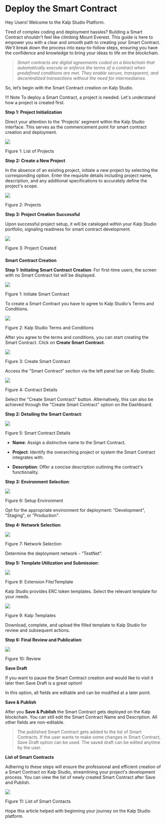 # Deploy the Smart Contract

Hey Users! Welcome to the Kalp Studio Platform.

Tired of complex coding and deployment hassles? Building a Smart Contract shouldn't feel like climbing Mount Everest. This guide is here to empower you with a clear and smooth path to creating your Smart Contract. We'll break down the process into easy-to-follow steps, ensuring you have the confidence and knowledge to bring your ideas to life on the blockchain.

> _Smart contracts are digital agreements coded on a blockchain that automatically execute or enforce the terms of a contract when predefined conditions are met. They enable secure, transparent, and decentralized transactions without the need for intermediaries._

So, let’s begin with the Smart Contract creation on Kalp Studio.

!!! Note 
    To deploy a Smart Contract, a project is needed. Let's understand how a project is created first.

**Step 1: Project Initialization**

Direct your attention to the 'Projects' segment within the Kalp Studio interface. This serves as the commencement point for smart contract creation and deployment.

![](https://docs.kalp.studio/~gitbook/image?url=https:%2F%2Fs3-ap-south-1.amazonaws.com%2Find-cdn.freshdesk.com%2Fdata%2Fhelpdesk%2Fattachments%2Fproduction%2F1060007151281%2Foriginal%2FKGzkGeunZPyk_TfDogm8UKZifQV2TRSX2w.png%3F1708684054&width=768&dpr=4&quality=100&sign=0be84fdc3c72757415979b256aeee1c2f61ef706c8af90d7182bbbc0ceff72f2)

Figure 1: List of Projects

**Step 2: Create a New Project**

In the absence of an existing project, initiate a new project by selecting the corresponding option. Enter the requisite details including project name, description, and any additional specifications to accurately define the project's scope.

![](https://docs.kalp.studio/~gitbook/image?url=https:%2F%2Fs3-ap-south-1.amazonaws.com%2Find-cdn.freshdesk.com%2Fdata%2Fhelpdesk%2Fattachments%2Fproduction%2F1060007151283%2Foriginal%2FQoo85ZAwz5eCw4aFHw9hnxY6TLIFWmpeyQ.png%3F1708684054&width=768&dpr=4&quality=100&sign=45e24fe8a6b0d5d7861826f20c521ac08c9d75a5ed2710ea71477f2ad3e57f5e)

Figure 2: Projects

**Step 3: Project Creation Successful**

Upon successful project setup, it will be cataloged within your Kalp Studio portfolio, signaling readiness for smart contract development.

![](https://docs.kalp.studio/~gitbook/image?url=https:%2F%2Fs3-ap-south-1.amazonaws.com%2Find-cdn.freshdesk.com%2Fdata%2Fhelpdesk%2Fattachments%2Fproduction%2F1060007151282%2Foriginal%2FX5pAbUHysUX0tUcnon6R06g-GNHJe47PIw.png%3F1708684054&width=768&dpr=4&quality=100&sign=25c7ee4a18de38fc7e961de0193d74ccb5a602850dbe66339b8d6dc5a7c32224)

Figure 3: Project Created

### 

**Smart Contract Creation**

**Step 1: Initiating Smart Contract Creation**: For first-time users, the screen with no Smart Contract list will be displayed.

![](https://docs.kalp.studio/~gitbook/image?url=https:%2F%2Fs3-ap-south-1.amazonaws.com%2Find-cdn.freshdesk.com%2Fdata%2Fhelpdesk%2Fattachments%2Fproduction%2F1060007099505%2Foriginal%2FfTOUulRvmohekT-8l-FofFhsn5V8-kQ1Tw.png%3F1708596919&width=768&dpr=4&quality=100&sign=e7407ad4352143b89c3e8743b5f994939d647bcc90e5354f2f47d7fc40157348)

Figure 1: Initiate Smart Contract

To create a Smart Contract you have to agree to Kalp Studio's Terms and Conditions.

![](https://docs.kalp.studio/~gitbook/image?url=https:%2F%2Fs3-ap-south-1.amazonaws.com%2Find-cdn.freshdesk.com%2Fdata%2Fhelpdesk%2Fattachments%2Fproduction%2F1060007099603%2Foriginal%2FKCngMGHUcoltk4sVvRqZ1xNSxapAsOGpRA.png%3F1708597037&width=768&dpr=4&quality=100&sign=2cb9e217c68cb1abe0c136ce5f6b7646fc10374f0fa6cf2b570547637b1c36e1)

Figure 2: Kalp Studio Terms and Conditions

After you agree to the terms and conditions, you can start creating the Smart Contract. Click on **Create Smart Contract**.

![](https://docs.kalp.studio/~gitbook/image?url=https:%2F%2Fs3-ap-south-1.amazonaws.com%2Find-cdn.freshdesk.com%2Fdata%2Fhelpdesk%2Fattachments%2Fproduction%2F1060007152927%2Foriginal%2FRZm9SFMj_vXhDLu16u14rYjQJWDCBWoCjg.png%3F1708685456&width=768&dpr=4&quality=100&sign=55cec295e9625e32cb64bcccbfe50a3deaf06683dfc8bfcd36897fd3f12dadb8)

Figure 3: Create Smart Contract

Access the "Smart Contract" section via the left panel bar on Kalp Studio.

![](https://docs.kalp.studio/~gitbook/image?url=https:%2F%2Fs3-ap-south-1.amazonaws.com%2Find-cdn.freshdesk.com%2Fdata%2Fhelpdesk%2Fattachments%2Fproduction%2F1060006858815%2Foriginal%2Fi5yUtBq0va5r2-gQ6JRsJQ6CYT49W0bSog.png%3F1708067769&width=768&dpr=4&quality=100&sign=96330e65177feba85c13f300c6e56fd74c6e800b61e444e2fcf9cdad51d5222d)

Figure 4: Contract Details

Select the "Create Smart Contract" button. Alternatively, this can also be achieved through the "Create Smart Contract" option on the Dashboard.

**Step 2: Detailing the Smart Contract**:

![](https://docs.kalp.studio/~gitbook/image?url=https:%2F%2Fs3-ap-south-1.amazonaws.com%2Find-cdn.freshdesk.com%2Fdata%2Fhelpdesk%2Fattachments%2Fproduction%2F1060006858846%2Foriginal%2F3GY6tz6UR2uH2MRKOS77svds8GH7z2VeOw.png%3F1708067791&width=768&dpr=4&quality=100&sign=49b7a4330430994352a7659783cf99f3ee9ea7f9e7195ed58fc63ca794f3f93c)

Figure 5: Smart Contract Details

-   **Name**: Assign a distinctive name to the Smart Contract.
    
-   **Project**: Identify the overarching project or system the Smart Contract integrates with.
    
-   **Description**: Offer a concise description outlining the contract's functionality.
    

**Step 3: Environment Selection**:

![](https://docs.kalp.studio/~gitbook/image?url=https:%2F%2Fs3-ap-south-1.amazonaws.com%2Find-cdn.freshdesk.com%2Fdata%2Fhelpdesk%2Fattachments%2Fproduction%2F1060006858950%2Foriginal%2Ft6JYUSk2twIUfZtH-_1N-Dvdlrza9oYTcw.png%3F1708067928&width=768&dpr=4&quality=100&sign=4397f084ebba0e1224165e82c533be7d7c6b66555de792dc4d0d10ad5954bc7d)

Figure 6: Setup Environment

Opt for the appropriate environment for deployment: "Development", "Staging", or "Production".

**Step 4: Network Selection**:

![](https://docs.kalp.studio/~gitbook/image?url=https:%2F%2Fs3-ap-south-1.amazonaws.com%2Find-cdn.freshdesk.com%2Fdata%2Fhelpdesk%2Fattachments%2Fproduction%2F1060006859007%2Foriginal%2F6DQd_b0mBEj8yGXiRk_DcctdaxKkLYLLZA.png%3F1708068027&width=768&dpr=4&quality=100&sign=341cb45ebfaca47536f0de8e99f7ade3c585a9adf692dcc6dc51cfb04d940a41)

Figure 7: Network Selection

Determine the deployment network - "TestNet".

**Step 5: Template Utilization and Submission**:

![](https://docs.kalp.studio/~gitbook/image?url=https:%2F%2Fs3-ap-south-1.amazonaws.com%2Find-cdn.freshdesk.com%2Fdata%2Fhelpdesk%2Fattachments%2Fproduction%2F1060006859043%2Foriginal%2FLAzGoJUkxi0jx32pj7bu_IobucqXpF1z7w.png%3F1708068062&width=768&dpr=4&quality=100&sign=a72fcf0ff05250e2b5e425b02edf43d57e72bbe29fa775a058070db3dde7a264)

Figure 8: Extension File/Template

Kalp Studio provides ERC token templates. Select the relevant template for your needs.

![](https://docs.kalp.studio/~gitbook/image?url=https:%2F%2Fs3-ap-south-1.amazonaws.com%2Find-cdn.freshdesk.com%2Fdata%2Fhelpdesk%2Fattachments%2Fproduction%2F1060006859072%2Foriginal%2F2uA2Kpu_xycOwm-83aZARN92E7m7PYkL7A.png%3F1708068084&width=768&dpr=4&quality=100&sign=b796b0f87015b48c6dddbd6fc1c2180c12383510c789bc03095e2d53294e0ee1)

Figure 9: Kalp Templates

Download, complete, and upload the filled template to Kalp Studio for review and subsequent actions.

**Step 6: Final Review and Publication**:

![](https://docs.kalp.studio/~gitbook/image?url=https:%2F%2Fs3-ap-south-1.amazonaws.com%2Find-cdn.freshdesk.com%2Fdata%2Fhelpdesk%2Fattachments%2Fproduction%2F1060006859135%2Foriginal%2FgCdsk4ePce2E53FZBgFXE0amjGqjKV89JA.png%3F1708068156&width=768&dpr=4&quality=100&sign=c37c676e6df3b630dcaf99f7496e028ec48fc2f860a1cfc3e7c8e2e6e457e84e)

Figure 10: Review

**Save Draft**

If you want to pause the Smart Contract creation and would like to visit it later then Save Draft is a great option!

In this option, all fields are editable and can be modified at a later point.

**Save & Publish**

After you **Save & Publish** the Smart Contract gets deployed on the Kalp blockchain. You can still edit the Smart Contract Name and Description. All other fields are non-editable.

> The published Smart Contract gets added to the list of Smart Contracts. If the user wants to make some changes in Smart Contract, Save Draft option can be used. The saved draft can be edited anytime by the user.

**List of Smart Contracts**

Adhering to these steps will ensure the professional and efficient creation of a Smart Contract on Kalp Studio, streamlining your project's development process. You can view the list of newly created Smart Contract after Save and Publish.

![](https://docs.kalp.studio/~gitbook/image?url=https:%2F%2Fs3-ap-south-1.amazonaws.com%2Find-cdn.freshdesk.com%2Fdata%2Fhelpdesk%2Fattachments%2Fproduction%2F1060007100616%2Foriginal%2FWgACETBxAN-E6hqecxXGfUsVcvPRS_ZDxA.png%3F1708597981&width=768&dpr=4&quality=100&sign=a1d0b2e56e611b5d1aa2cc2e618ac608c5930fbfc895617c1aad2dc0b0de9563)

Figure 11: List of Smart Contacts

Hope this article helped with beginning your journey on the Kalp Studio platform.